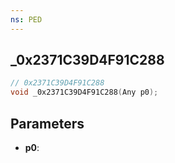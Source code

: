 ```yaml
---
ns: PED
---
```

## _0x2371C39D4F91C288

```c
// 0x2371C39D4F91C288
void _0x2371C39D4F91C288(Any p0);
```

## Parameters
* **p0**:
